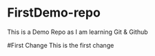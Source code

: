 # FirstDemo-repo
This is a Demo Repo as I am learning Git &amp; Github

#First Change
This is the first change
